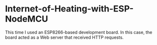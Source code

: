 # Internet-of-Heating-with-ESP-NodeMCU

This time I used an ESP8266-based development board. In this case, the board acted as a Web server that received HTTP requests. 
